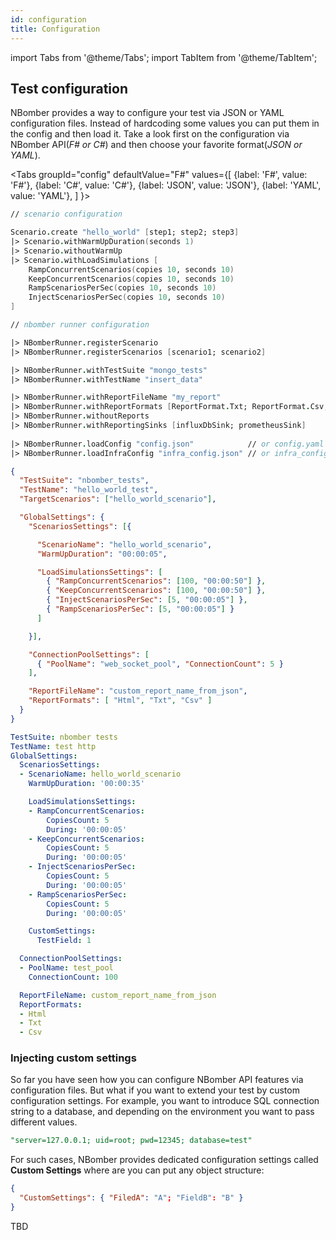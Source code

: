 ```yaml
---
id: configuration
title: Configuration
---
```


import Tabs from '@theme/Tabs';
import TabItem from '@theme/TabItem';

## Test configuration

NBomber provides a way to configure your test via JSON or YAML configuration files. Instead of hardcoding some values you can put them in the config and then load it. Take a look first on the configuration via NBomber API(*F# or C#*) and then choose your favorite format(*JSON or YAML*).

<Tabs
  groupId="config"
  defaultValue="F#"
  values={[
    {label: 'F#', value: 'F#'},
    {label: 'C#', value: 'C#'},
    {label: 'JSON', value: 'JSON'},
    {label: 'YAML', value: 'YAML'},
  ]
}>

<TabItem value="F#">

```fsharp
// scenario configuration

Scenario.create "hello_world" [step1; step2; step3] 
|> Scenario.withWarmUpDuration(seconds 1)
|> Scenario.withoutWarmUp
|> Scenario.withLoadSimulations [
    RampConcurrentScenarios(copies 10, seconds 10)
    KeepConcurrentScenarios(copies 10, seconds 10)
    RampScenariosPerSec(copies 10, seconds 10)
    InjectScenariosPerSec(copies 10, seconds 10)
]

// nbomber runner configuration

|> NBomberRunner.registerScenario
|> NBomberRunner.registerScenarios [scenario1; scenario2]

|> NBomberRunner.withTestSuite "mongo_tests"
|> NBomberRunner.withTestName "insert_data"

|> NBomberRunner.withReportFileName "my_report"
|> NBomberRunner.withReportFormats [ReportFormat.Txt; ReportFormat.Csv; ReportFormat.Html]
|> NBomberRunner.withoutReports
|> NBomberRunner.withReportingSinks [influxDbSink; prometheusSink]    
    
|> NBomberRunner.loadConfig "config.json"            // or config.yaml    
|> NBomberRunner.loadInfraConfig "infra_config.json" // or infra_config.yaml
```
</TabItem>

<TabItem value="C#">

</TabItem>

<TabItem value="JSON">

```json title="/config.json"
{
  "TestSuite": "nbomber_tests",
  "TestName": "hello_world_test",
  "TargetScenarios": ["hello_world_scenario"],

  "GlobalSettings": {
    "ScenariosSettings": [{

      "ScenarioName": "hello_world_scenario",
      "WarmUpDuration": "00:00:05",

      "LoadSimulationsSettings": [
        { "RampConcurrentScenarios": [100, "00:00:50"] },
        { "KeepConcurrentScenarios": [100, "00:00:50"] },
        { "InjectScenariosPerSec": [5, "00:00:05"] },
        { "RampScenariosPerSec": [5, "00:00:05"] }
      ]

    }],

    "ConnectionPoolSettings": [
      { "PoolName": "web_socket_pool", "ConnectionCount": 5 }
    ],

    "ReportFileName": "custom_report_name_from_json",
    "ReportFormats": [ "Html", "Txt", "Csv" ]
  }
}
```
</TabItem>

<TabItem value="YAML">

```yaml title="/config.yaml"
TestSuite: nbomber tests
TestName: test http
GlobalSettings:
  ScenariosSettings:
  - ScenarioName: hello_world_scenario
    WarmUpDuration: '00:00:35'

    LoadSimulationsSettings:
    - RampConcurrentScenarios:
        CopiesCount: 5
        During: '00:00:05'
    - KeepConcurrentScenarios:
        CopiesCount: 5
        During: '00:00:05'
    - InjectScenariosPerSec:
        CopiesCount: 5
        During: '00:00:05'
    - RampScenariosPerSec:
        CopiesCount: 5
        During: '00:00:05'

    CustomSettings:
      TestField: 1

  ConnectionPoolSettings:
  - PoolName: test_pool
    ConnectionCount: 100

  ReportFileName: custom_report_name_from_json
  ReportFormats:
  - Html
  - Txt
  - Csv
```
</TabItem>

</Tabs>

### Injecting custom settings

So far you have seen how you can configure NBomber API features via configuration files. But what if you want to extend your test by custom configuration settings. For example, you want to introduce SQL connection string to a database, and depending on the environment you want to pass different values.

```sql
"server=127.0.0.1; uid=root; pwd=12345; database=test"
```

 For such cases, NBomber provides dedicated configuration settings called **Custom Settings** where are you can put any object structure:
 
 ```json
 {
   "CustomSettings": { "FiledA": "A"; "FieldB": "B" }
 }
 ```
TBD

<!--  
and NBomber will inject it into the test runtime. Let's pretend that we need to inject SQL connection string, into our scenario:

Our next step is to fetch custom config into our test. For this we have one entry point: Scenario Init


## Customizing connection pool

## Infrastracture configuration -->